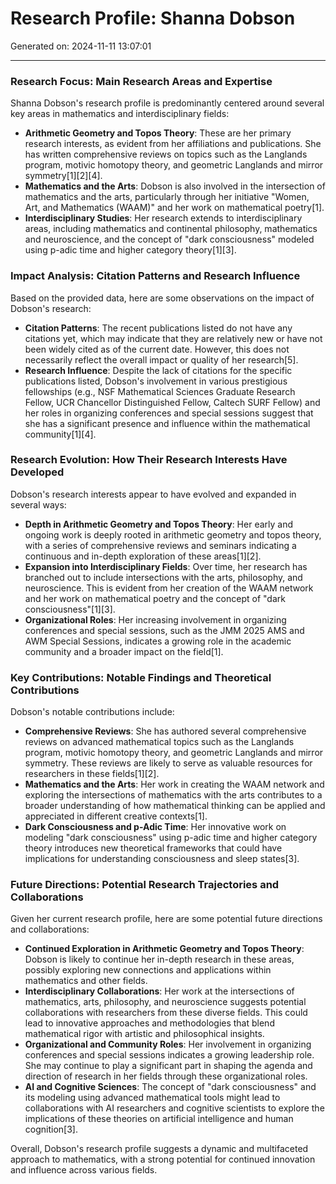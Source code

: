 # Research Profile: Shanna Dobson

Generated on: 2024-11-11 13:07:01

---

### Research Focus: Main Research Areas and Expertise

Shanna Dobson's research profile is predominantly centered around several key areas in mathematics and interdisciplinary fields:

- **Arithmetic Geometry and Topos Theory**: These are her primary research interests, as evident from her affiliations and publications. She has written comprehensive reviews on topics such as the Langlands program, motivic homotopy theory, and geometric Langlands and mirror symmetry[1][2][4].
- **Mathematics and the Arts**: Dobson is also involved in the intersection of mathematics and the arts, particularly through her initiative "Women, Art, and Mathematics (WAAM)" and her work on mathematical poetry[1].
- **Interdisciplinary Studies**: Her research extends to interdisciplinary areas, including mathematics and continental philosophy, mathematics and neuroscience, and the concept of "dark consciousness" modeled using p-adic time and higher category theory[1][3].

### Impact Analysis: Citation Patterns and Research Influence

Based on the provided data, here are some observations on the impact of Dobson's research:

- **Citation Patterns**: The recent publications listed do not have any citations yet, which may indicate that they are relatively new or have not been widely cited as of the current date. However, this does not necessarily reflect the overall impact or quality of her research[5].
- **Research Influence**: Despite the lack of citations for the specific publications listed, Dobson's involvement in various prestigious fellowships (e.g., NSF Mathematical Sciences Graduate Research Fellow, UCR Chancellor Distinguished Fellow, Caltech SURF Fellow) and her roles in organizing conferences and special sessions suggest that she has a significant presence and influence within the mathematical community[1][4].

### Research Evolution: How Their Research Interests Have Developed

Dobson's research interests appear to have evolved and expanded in several ways:

- **Depth in Arithmetic Geometry and Topos Theory**: Her early and ongoing work is deeply rooted in arithmetic geometry and topos theory, with a series of comprehensive reviews and seminars indicating a continuous and in-depth exploration of these areas[1][2].
- **Expansion into Interdisciplinary Fields**: Over time, her research has branched out to include intersections with the arts, philosophy, and neuroscience. This is evident from her creation of the WAAM network and her work on mathematical poetry and the concept of "dark consciousness"[1][3].
- **Organizational Roles**: Her increasing involvement in organizing conferences and special sessions, such as the JMM 2025 AMS and AWM Special Sessions, indicates a growing role in the academic community and a broader impact on the field[1].

### Key Contributions: Notable Findings and Theoretical Contributions

Dobson's notable contributions include:

- **Comprehensive Reviews**: She has authored several comprehensive reviews on advanced mathematical topics such as the Langlands program, motivic homotopy theory, and geometric Langlands and mirror symmetry. These reviews are likely to serve as valuable resources for researchers in these fields[1][2].
- **Mathematics and the Arts**: Her work in creating the WAAM network and exploring the intersections of mathematics with the arts contributes to a broader understanding of how mathematical thinking can be applied and appreciated in different creative contexts[1].
- **Dark Consciousness and p-Adic Time**: Her innovative work on modeling "dark consciousness" using p-adic time and higher category theory introduces new theoretical frameworks that could have implications for understanding consciousness and sleep states[3].

### Future Directions: Potential Research Trajectories and Collaborations

Given her current research profile, here are some potential future directions and collaborations:

- **Continued Exploration in Arithmetic Geometry and Topos Theory**: Dobson is likely to continue her in-depth research in these areas, possibly exploring new connections and applications within mathematics and other fields.
- **Interdisciplinary Collaborations**: Her work at the intersections of mathematics, arts, philosophy, and neuroscience suggests potential collaborations with researchers from these diverse fields. This could lead to innovative approaches and methodologies that blend mathematical rigor with artistic and philosophical insights.
- **Organizational and Community Roles**: Her involvement in organizing conferences and special sessions indicates a growing leadership role. She may continue to play a significant part in shaping the agenda and direction of research in her fields through these organizational roles.
- **AI and Cognitive Sciences**: The concept of "dark consciousness" and its modeling using advanced mathematical tools might lead to collaborations with AI researchers and cognitive scientists to explore the implications of these theories on artificial intelligence and human cognition[3].

Overall, Dobson's research profile suggests a dynamic and multifaceted approach to mathematics, with a strong potential for continued innovation and influence across various fields.